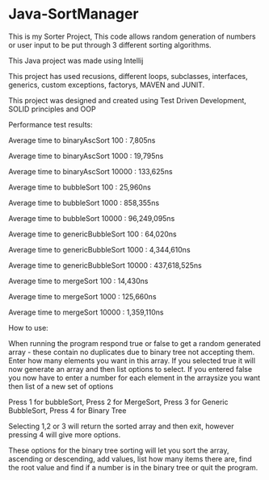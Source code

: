 # Java-SortManager
This is my Sorter Project, This code allows random generation of numbers or user input to be put through 3 different sorting algorithms.

This Java project was made using Intellij

This project has used recusions, different loops, subclasses, interfaces, generics, custom exceptions, factorys, MAVEN and JUNIT.

This project was designed and created using Test Driven Development, SOLID principles and OOP

Performance test results:

Average time to binaryAscSort 100 : 7,805ns

Average time to binaryAscSort 1000 : 19,795ns

Average time to binaryAscSort 10000 : 133,625ns


Average time to bubbleSort 100 : 25,960ns

Average time to bubbleSort 1000 : 858,355ns

Average time to bubbleSort 10000 : 96,249,095ns


Average time to genericBubbleSort 100 : 64,020ns

Average time to genericBubbleSort 1000 : 4,344,610ns

Average time to genericBubbleSort 10000 : 437,618,525ns


Average time to mergeSort 100 : 14,430ns

Average time to mergeSort 1000 : 125,660ns

Average time to mergeSort 10000 : 1,359,110ns


How to use: 

When running the program respond true or false to get a random generated array - these contain no duplicates due to binary tree not accepting them.
Enter how many elements you want in this array.
If you selected true it will now generate an array and then list options to select.
If you entered false you now have to enter a number for each element in the arraysize you want then list of a new set of options

Press 1 for bubbleSort, Press 2 for MergeSort, Press 3 for Generic BubbleSort, Press 4 for Binary Tree

Selecting 1,2 or 3 will return the sorted array and then exit, however pressing 4 will give more options.

These options for the binary tree sorting will let you sort the array, ascending or descending, add values, list how many items there are, find the root value and find if a number is in the binary tree or quit the program.


